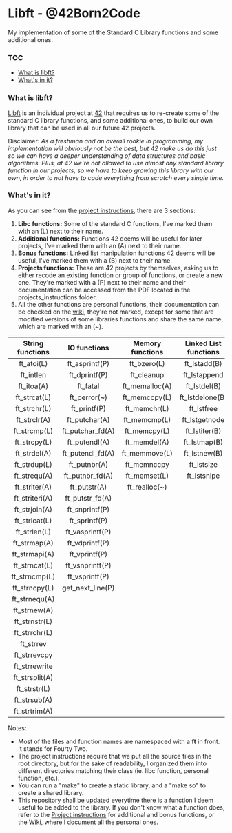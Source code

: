 # Libft - @42Born2Code
My implementation of some of the Standard C Library functions and some additional ones.

### TOC
* [What is libft?](#what-is-libft)
* [What's in it?](#whats-in-it)

### What is libft?
[Libft][1] is an individual project at [42][2] that requires us to re-create some of the standard C library functions, and some additional ones, to build our own library that can be used in all our future 42 projects.

Disclaimer: *As a freshman and an overall rookie in programming, my implementation will obviously not be the best, but 42 make us do this just so we can have a deeper understanding of data structures and basic algorithms. Plus, at 42 we're not allowed to use almost any standard library function in our projects, so we have to keep growing this library with our own, in order to not have to code everything from scratch every single time.*

### What's in it?

As you can see from the [project instructions][1], there are 3 sections:

1.  **Libc functions:** Some of the standard C functions, I've marked them with an (L) next to their name.
2.  **Additional functions:** Functions 42 deems will be useful for later projects, I've marked them with an (A) next to their name.
3.  **Bonus functions:** Linked list manipulation functions 42 deems will be useful, I've marked them with a (B) next to their name.
4. **Projects functions:** These are 42 projects by themselves, asking us to either recode an existing function or group of functions, or create a new one. They're marked with a (P) next to their name and their documentation can be accessed from the PDF located in the projects_instructions folder.
5.  All the other functions are personal functions, their documentation can be checked on the [wiki][3], they're not marked, except for some that are modified versions of some libraries functions and share the same name, which are marked with an (~).

String functions | IO functions | Memory functions | Linked List functions | Character functions | API functions
:-----------: | :-------------: | :-----------: | :------------: | :-----------: | :-----------:
ft_atoi(L)	  | ft_asprintf(P)	| ft_bzero(L)	| ft_lstadd(B)	 | ft_isalnum(L) | ft_getenv(~)
ft_intlen	  | ft_dprintf(P)	| ft_cleanup	| ft_lstappend	 | ft_isalpha(L) | ft_setenv(~)
ft_itoa(A)	  | ft_fatal		| ft_memalloc(A)| ft_lstdel(B)	 | ft_isascii(L) | ft_unsetenv(~)
ft_strcat(L)  | ft_perror(~)	| ft_memccpy(L)	| ft_lstdelone(B)| ft_isdigit(L) |
ft_strchr(L)  | ft_printf(P)	| ft_memchr(L)	| ft_lstfree	 | ft_islower	 |
ft_strclr(A)  | ft_putchar(A)	| ft_memcmp(L)	| ft_lstgetnode	 | ft_isprint(L) |
ft_strcmp(L)  | ft_putchar_fd(A)| ft_memcpy(L)	| ft_lstiter(B)	 | ft_isupper	 |
ft_strcpy(L)  | ft_putendl(A)	| ft_memdel(A)	| ft_lstmap(B)	 | ft_tolower(L) |
ft_strdel(A)  | ft_putendl_fd(A)| ft_memmove(L)	| ft_lstnew(B)	 | ft_toupper(L) |
ft_strdup(L)  | ft_putnbr(A)	| ft_memnccpy	| ft_lstsize	 |
ft_strequ(A)  | ft_putnbr_fd(A)	| ft_memset(L)	| ft_lstsnipe	 |
ft_striter(A) | ft_putstr(A)	| ft_realloc(~)	|
ft_striteri(A)| ft_putstr_fd(A)	|
ft_strjoin(A) | ft_snprintf(P)	|
ft_strlcat(L) | ft_sprintf(P)	|
ft_strlen(L)  | ft_vasprintf(P)	|
ft_strmap(A)  | ft_vdprintf(P)	|
ft_strmapi(A) | ft_vprintf(P)	|
ft_strncat(L) | ft_vsnprintf(P)	|
ft_strncmp(L) | ft_vsprintf(P)	|
ft_strncpy(L) | get_next_line(P)|
ft_strnequ(A) |
ft_strnew(A)  |
ft_strnstr(L) |
ft_strrchr(L) |
ft_strrev	  |
ft_strrevcpy  |
ft_strrewrite |
ft_strsplit(A)|
ft_strstr(L)  |
ft_strsub(A)  |
ft_strtrim(A) |

Notes:

- Most of the files and function names are namespaced with a **ft** in front. It stands for Fourty Two.
- The project instructions require that we put all the source files in the root directory, but for the sake of readability, I organized them into different directories matching their class (ie. libc function, personal function, etc.).
- You can run a "make" to create a static library, and a "make so" to create a shared library.
- This repository shall be updated everytime there is a function I deem useful to be added to the library. If you don't know what a function does, refer to the [Project instructions][1] for additional and bonus functions, or the [Wiki][3], where I document all the personal ones.

[1]: https://github.com/jon-finkel/libft/blob/master/projects_instructions/libft.en.pdf "Libft PDF"
[2]: http://42.us.org "42 Silicon Valley"
[3]: https://github.com/jon-finkel/libft/wiki
